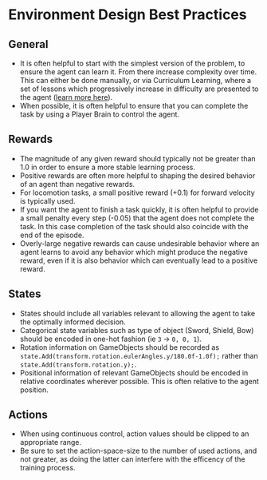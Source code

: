 # Environment Design Best Practices

## General
* It is often helpful to start with the simplest version of the problem, to ensure the agent can learn it. From there increase
complexity over time. This can either be done manually, or via Curriculum Learning, where a set of lessons which progressively increase in difficulty are presented to the agent ([learn more here](../docs/curriculum.md)).
* When possible, it is often helpful to ensure that you can complete the task by using a Player Brain to control the agent.

## Rewards
* The magnitude of any given reward should typically not be greater than 1.0 in order to ensure a more stable learning process.
* Positive rewards are often more helpful to shaping the desired behavior of an agent than negative rewards.
* For locomotion tasks, a small positive reward (+0.1) for forward velocity is typically used. 
* If you want the agent to finish a task quickly, it is often helpful to provide a small penalty every step (-0.05) that the agent does not complete the task. In this case completion of the task should also coincide with the end of the episode.
* Overly-large negative rewards can cause undesirable behavior where an agent learns to avoid any behavior which might produce the negative reward, even if it is also behavior which can eventually lead to a positive reward.

## States
* States should include all variables relevant to allowing the agent to take the optimally informed decision.
* Categorical state variables such as type of object (Sword, Shield, Bow) should be encoded in one-hot fashion (ie `3` -> `0, 0, 1`).
* Rotation information on GameObjects should be recorded as `state.Add(transform.rotation.eulerAngles.y/180.0f-1.0f);` rather than `state.Add(transform.rotation.y);`. 
* Positional information of relevant GameObjects should be encoded in relative coordinates wherever possible. This is often relative to the agent position.

## Actions
* When using continuous control, action values should be clipped to an appropriate range.
* Be sure to set the action-space-size to the number of used actions, and not greater, as doing the latter can interfere with the efficency of the training process.
